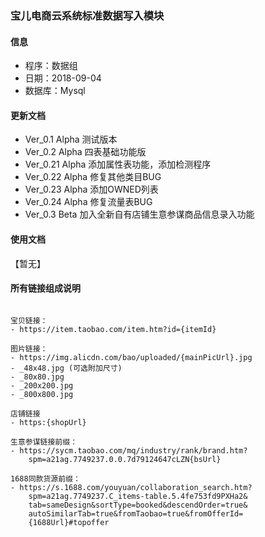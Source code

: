### 宝儿电商云系统标准数据写入模块

#### 信息
- 程序：数据组
- 日期：2018-09-04
- 数据库：Mysql

#### 更新文档
- Ver_0.1 Alpha 测试版本
- Ver_0.2 Alpha 四表基础功能版
- Ver_0.21 Alpha 添加属性表功能，添加检测程序
- Ver_0.22 Alpha 修复其他类目BUG
- Ver_0.23 Alpha 添加OWNED列表
- Ver_0.24 Alpha 修复流量表BUG
- Ver_0.3 Beta 加入全新自有店铺生意参谋商品信息录入功能

#### 使用文档
【暂无】

#### 所有链接组成说明
```

宝贝链接：
- https://item.taobao.com/item.htm?id={itemId}

图片链接：
- https://img.alicdn.com/bao/uploaded/{mainPicUrl}.jpg
- _48x48.jpg (可选附加尺寸)
- _80x80.jpg
- _200x200.jpg
- _800x800.jpg

店铺链接
- https:{shopUrl}

生意参谋链接前缀：
- https://sycm.taobao.com/mq/industry/rank/brand.htm?
    spm=a21ag.7749237.0.0.7d79124647cLZN{bsUrl}

1688同款货源前缀：
- https://s.1688.com/youyuan/collaboration_search.htm?
    spm=a21ag.7749237.C_items-table.5.4fe753fd9PXHa2&
    tab=sameDesign&sortType=booked&descendOrder=true&
    autoSimilarTab=true&fromTaobao=true&fromOfferId=
    {1688Url}#topoffer
```